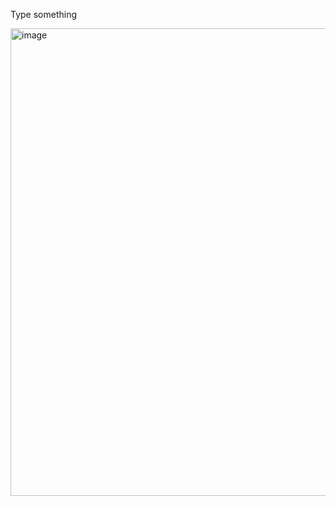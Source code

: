 Type something

<img width="748" alt="image" src="https://user-images.githubusercontent.com/5141654/159135203-75e3d2c7-0364-44dc-b298-e0e725f6133b.png">
